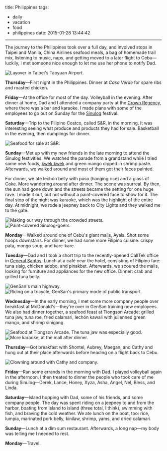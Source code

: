 title: Philippines
tags:
  - daily
  - vacation
  - food
  - philippines
date: 2015-01-28 13:44:42
---

The journey to the Philippines took over a full day, and involved stops in Taipei and Manila, China Airlines seafood meals, a bag of homemade trail mix, listening to music, naps, and getting moved to a later flight to Cebu—luckily, I met someone nice enough to let me use her phone to notify Dad.

![Layover in Taipei's Taoyuan Airport.](/images/philippines-1.jpg)

**Thursday**—First night in the Philippines. Dinner at *Casa Verde* for spare ribs and roasted chicken.

**Friday**—At the office for most of the day. Volleyball in the evening. After dinner at home, Dad and I attended a company party at the [Crown Regency](https://www.google.com/maps/place/Crown+Regency+Residences+Cebu/@10.3185,123.885,17z/data=!3m1!4b1!4m2!3m1!1s0x33a99ecc616da429:0x21c897fd84fba463), where there was a bar and karaoke. I made plans with some of the employees to go out on Sunday for the [Sinulog](http://en.wikipedia.org/wiki/Sinulog) festival.

**Saturday**—Trip to the Filipino Costco, called S&R, in the morning. It was interesting seeing what produce and products they had for sale. Basketball in the evening, then dumplings for dinner.

![Seafood for sale at S&R.](/images/philippines-2.jpg)

**Sunday**—Met up with my new friends in the late morning to attend the Sinulog festivities. We watched the parade from a grandstand while I tried some new foods, [kwek kwek](http://en.wikipedia.org/wiki/Tokneneng) and green mango dipped in shrimp paste. Afterwards, we walked around and most of them got their faces painted. 

For dinner, we ate lechón belly with puso (hanging rice) and a glass of Coke. More wandering around after dinner. The scene was surreal. By then, the sun had gone down and the streets became the setting for one huge rave. I made it out, but not without a paint-covered face to show for it. The final stop of the night was karaoke, which was the highlight of the entire day. At midnight, we rode a jeepney back to City Lights and they walked me to the gate.

![Making our way through the crowded streets.](/images/philippines-3.jpg)
![Paint-covered Sinulog-goers.](/images/philippines-4.jpg)

**Monday**—Walked around one of Cebu's giant malls, Ayala. Shot some hoops downstairs. For dinner, we had some more Filipino cuisine: crispy pata, mongo soup, and kare-kare.

**Tuesday**—Dad and I took a short trip to the recently-opened CallTek office in [General Santos](http://en.wikipedia.org/wiki/General_Santos). Lunch at a café near the hotel, consisting of Filipino fare: tuna sisig, chicken adobo, and pinakbet. Afterwards, we scoured the malls, looking for furniture and appliances for the new office. Dinner: crab and grilled tuna belly.

![GenSan's main highway.](/images/philippines-5.jpg)
![Riding on a tricycle, GenSan's primary mode of public transport.](/images/philippines-6.jpg)

**Wednesday**—In the early morning, I met some more company people over breakfast at McDonald's—they're over in GenSan training new employees. We also had dinner together, a seafood feast at Tiongson Arcade: grilled tuna jaw, tuna roe, fried calamari, lechón kawali with julienned green mango, and shrimp sinigang.

![Seafood at Tiongson Arcade. The tuna jaw was especially good.](/images/philippines-7.jpg)
![More karaoke, at the mall after dinner.](/images/philippines-8.jpg)

**Thursday**—Got breakfast with Shontel, Aubrey, Maegan, and Cathy and hung out at their place afterwards before heading on a flight back to Cebu.

![Clowning around with Cathy and company.](/images/philippines-9.jpg)

**Friday**—Ran some errands in the morning with Dad. I played volleyball again in the afternoon. I then treated to dinner the people who took care of me during Sinulog—Derek, Lance, Honey, Xyza, Asha, Angel, Nel, Bless, and Linda.

**Saturday**—Island hopping with Dad, some of his friends, and some company people. The day was spent riding on a jeepney to and from the harbor, boating from island to island (three total, I think), swimming with fish, and braving the cold weather. We ate lunch on the boat, too: rice, lumpia, marinated pork belly, kinilaw, shrimp, yams, and dried calamari.

**Sunday**—Lunch at a dim sum restaurant. Afterwards, a long nap—my body was telling me I needed to rest.

**Monday**—Travel.
